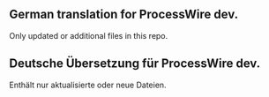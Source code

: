 ## German translation for ProcessWire dev.
Only updated or additional files in this repo.

## Deutsche Übersetzung für ProcessWire dev. 
Enthält nur aktualisierte oder neue Dateien.
